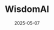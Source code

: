 ---  
layout: startup_page  
title: "WisdomAI"  
id: "askwisdom.ai"  
permalink: "/wisdomaiaskwisdom.ai05072025/"  
website: "https://www.askwisdom.ai/"  
funding_round: "Seed"  
funding_amount: "$23M"  
investors: "Coatue, Madrona, GTM Capital, Anthology Fund"  
about: "WisdomAI provides AI data analytics that delivers business insights from structured, unstructured, and even \"dirty\" data. The platform allows business managers to ask questions and drill into the details without requiring data analytics teams to run reports. It distinguishes itself through its accuracy, especially when working with messy data, and avoids generating fabricated answers (hallucinations) by utilizing GenAI for query formation instead of answer creation."  
markets: "AI, Data Analytics, Business Intelligence"  
hq: "San Mateo, California, United States"  
founded_year: "2023"  
linkedin: "https://www.linkedin.com/company/wisdomai-inc"  
twitter: ""  
instagram: ""  
facebook: ""  
crunchbase: "https://www.crunchbase.com/organization/wisdom-ai"  
pitchbook: "https://pitchbook.com/profiles/company/572392-81"  

date_display: "07-May-2025"  
date: "2025-05-07"

# SEO Optimization  
meta_title: "WisdomAI - Seed Funding ($23M)"  
meta_description: "WisdomAI, WisdomAI provides AI data analytics that delivers business insights from structured, unstructured, and even \"dirty\" data. The platform allows busine..."  
meta_keywords: "WisdomAI, AI, Data Analytics, Business Intelligence, Seed funding"  
canonical_url: "https://startup.projectstartups.com/wisdomaiaskwisdom.ai05072025/"  
---